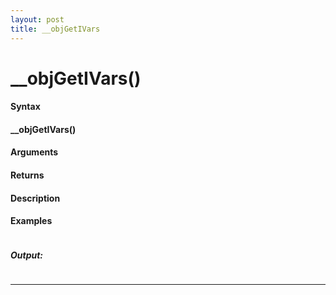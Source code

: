 ```yaml
---
layout: post
title: __objGetIVars
---
```


# __objGetIVars()


#### Syntax

#### __objGetIVars()

#### Arguments

#### Returns

#### Description

#### Examples

```

```

##### Output:

```

```

---